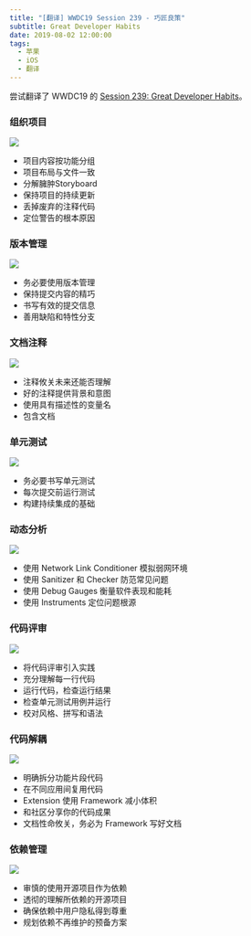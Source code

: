 ```yaml
---
title: "[翻译] WWDC19 Session 239 - 巧匠良策"
subtitle: Great Developer Habits
date: 2019-08-02 12:00:00
tags:
  - 苹果
  - iOS
  - 翻译
---
```


尝试翻译了 WWDC19 的 [Session 239: Great Developer Habits](https://developer.apple.com/videos/play/wwdc2019/239/)。

### 组织项目

![](https://cdn.chinsyo.com/img/great-developer-habits/01.jpg)

- 项目内容按功能分组
- 项目布局与文件一致
- 分解臃肿Storyboard
- 保持项目的持续更新
- 丢掉废弃的注释代码
- 定位警告的根本原因

### 版本管理

![](https://cdn.chinsyo.com/img/great-developer-habits/02.jpg)

- 务必要使用版本管理
- 保持提交内容的精巧
- 书写有效的提交信息
- 善用缺陷和特性分支

### 文档注释

![](https://cdn.chinsyo.com/img/great-developer-habits/03.jpg)

- 注释攸关未来还能否理解
- 好的注释提供背景和意图
- 使用具有描述性的变量名
- 包含文档

### 单元测试

![](https://cdn.chinsyo.com/img/great-developer-habits/04.jpg)

- 务必要书写单元测试
- 每次提交前运行测试
- 构建持续集成的基础

### 动态分析

![](https://cdn.chinsyo.com/img/great-developer-habits/05.jpg)

- 使用 Network Link Conditioner 模拟弱网环境
- 使用 Sanitizer 和 Checker 防范常见问题
- 使用 Debug Gauges 衡量软件表现和能耗
- 使用 Instruments 定位问题根源

### 代码评审

![](https://cdn.chinsyo.com/img/great-developer-habits/06.jpg)

- 将代码评审引入实践
- 充分理解每一行代码
- 运行代码，检查运行结果
- 检查单元测试用例并运行
- 校对风格、拼写和语法

### 代码解耦

![](https://cdn.chinsyo.com/img/great-developer-habits/07.jpg)

- 明确拆分功能片段代码
- 在不同应用间复用代码
- Extension 使用 Framework 减小体积
- 和社区分享你的代码成果
- 文档性命攸关，务必为 Framework 写好文档

### 依赖管理

![](https://cdn.chinsyo.com/img/great-developer-habits/08.jpg)

- 审慎的使用开源项目作为依赖
- 透彻的理解所依赖的开源项目
- 确保依赖中用户隐私得到尊重
- 规划依赖不再维护的预备方案